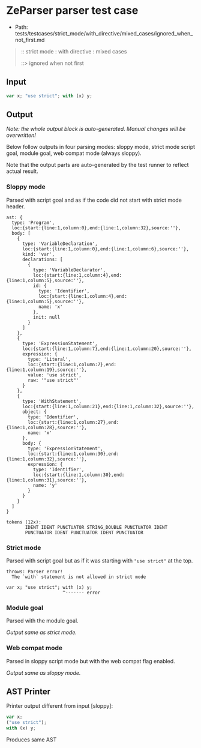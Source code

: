 # ZeParser parser test case

- Path: tests/testcases/strict_mode/with_directive/mixed_cases/ignored_when_not_first.md

> :: strict mode : with directive : mixed cases
>
> ::> ignored when not first

## Input

`````js
var x; "use strict"; with (x) y;
`````

## Output

_Note: the whole output block is auto-generated. Manual changes will be overwritten!_

Below follow outputs in four parsing modes: sloppy mode, strict mode script goal, module goal, web compat mode (always sloppy).

Note that the output parts are auto-generated by the test runner to reflect actual result.

### Sloppy mode

Parsed with script goal and as if the code did not start with strict mode header.

`````
ast: {
  type: 'Program',
  loc:{start:{line:1,column:0},end:{line:1,column:32},source:''},
  body: [
    {
      type: 'VariableDeclaration',
      loc:{start:{line:1,column:0},end:{line:1,column:6},source:''},
      kind: 'var',
      declarations: [
        {
          type: 'VariableDeclarator',
          loc:{start:{line:1,column:4},end:{line:1,column:5},source:''},
          id: {
            type: 'Identifier',
            loc:{start:{line:1,column:4},end:{line:1,column:5},source:''},
            name: 'x'
          },
          init: null
        }
      ]
    },
    {
      type: 'ExpressionStatement',
      loc:{start:{line:1,column:7},end:{line:1,column:20},source:''},
      expression: {
        type: 'Literal',
        loc:{start:{line:1,column:7},end:{line:1,column:19},source:''},
        value: 'use strict',
        raw: '"use strict"'
      }
    },
    {
      type: 'WithStatement',
      loc:{start:{line:1,column:21},end:{line:1,column:32},source:''},
      object: {
        type: 'Identifier',
        loc:{start:{line:1,column:27},end:{line:1,column:28},source:''},
        name: 'x'
      },
      body: {
        type: 'ExpressionStatement',
        loc:{start:{line:1,column:30},end:{line:1,column:32},source:''},
        expression: {
          type: 'Identifier',
          loc:{start:{line:1,column:30},end:{line:1,column:31},source:''},
          name: 'y'
        }
      }
    }
  ]
}

tokens (12x):
       IDENT IDENT PUNCTUATOR STRING_DOUBLE PUNCTUATOR IDENT
       PUNCTUATOR IDENT PUNCTUATOR IDENT PUNCTUATOR
`````

### Strict mode

Parsed with script goal but as if it was starting with `"use strict"` at the top.

`````
throws: Parser error!
  The `with` statement is not allowed in strict mode

var x; "use strict"; with (x) y;
                     ^------- error
`````


### Module goal

Parsed with the module goal.

_Output same as strict mode._

### Web compat mode

Parsed in sloppy script mode but with the web compat flag enabled.

_Output same as sloppy mode._

## AST Printer

Printer output different from input [sloppy]:

````js
var x;
("use strict");
with (x) y;
````

Produces same AST
